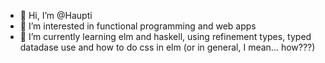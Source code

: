 - 👋 Hi, I’m @Haupti
- 👀 I’m interested in functional programming and web apps
- 🌱 I’m currently learning elm and haskell, using refinement types, typed datadase use and how to do css in elm (or in general, I mean... how???)


<!---
Haupti/Haupti is a ✨ special ✨ repository because its `README.md` (this file) appears on your GitHub profile.
You can click the Preview link to take a look at your changes.
--->
